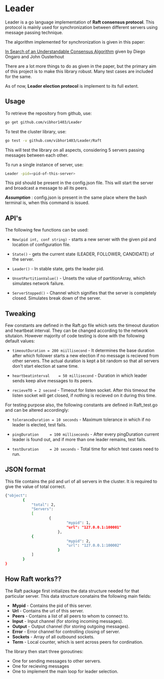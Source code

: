 Leader
=========

Leader is a go language implementation of **Raft consensus protocol**. This protocol is mainly used for synchronization between different servers using message passing technique.

The algorithm implemented for synchronization is given in this paper:

[In Search of an Understandable Consensus Algorithm](https://ramcloud.stanford.edu/wiki/download/attachments/11370504/raft.pdf) given by Diego Ongaro and John Ousterhout

There are a lot more things to do as given in the paper, but the primary aim of this project is to make this library robust. Many test cases are included for the same.

As of now, **Leader election protocol** is implement to its full extent.

Usage
--------------
To retrieve the repository from github, use: 
```sh
go get github.com/vibhor1403/Leader
```
To test the cluster library, use:
```sh
go test -v github.com/vibhor1403/Leader/Raft
```
This will test the library on all aspects, considering 5 servers passing messages between each other.

To run a single instance of server, use:
```sh
Leader -pid=<pid-of-this-server>
```

This pid should be present in the config.json file. This will start the server and broadcast a message to all its peers.

***Assumption*** : config.json is present in the same place where the bash terminal is, when this command is issued.


API's
-------

The following few functions can be used:

* `New(pid int, conf string)` - starts a new server with the given pid and location of configuration file.

* `State()` - gets the current state (LEADER, FOLLOWER, CANDIDATE) of the server.

* `Leader()` - In stable state, gets the leader pid.

* `UnsetPartitionValue()` - Unsets the value of partitionArray, which simulates network failure. 

* `ServerStopped()` - Channel which signifies that the server is completely closed. Simulates break down of the server.


Tweaking
-----------
Few constants are defined in the Raft.go file which sets the timeout duration and heartbeat interval. They can be changed according to the network situtaion. However majority of code testing is done with the following default values:

* `timeoutDuration = 200 miillisecond` - It determines the base duration after which follower starts a new election if no message is recieved from other servers. The actual duration is kept a bit random so that all servers don't start election at same time.

* `heartbeatinterval	= 50 millisecond` - Duration in which leader sends keep alive messages to its peers.

* `recieveTO = 2 second` - Timeout for listen socket. After this timeout the listen socket will get closed, if nothing is recieved on it during this time.

For testing purpose also, the following constants are defined in Raft_test.go and can be altered accordingly:

* `toleranceDuration = 10 seconds` - Maximum tolerance in which if no leader is elected, test fails.

* `pingDuration		= 100 milliseconds` - After every pingDuration current leader is found out, and if more than one leader remains, test fails.

* `testDuration		= 20 seconds` - Total time for which test cases need to run.

JSON format
----------------
This file contains the pid and url of all servers in the cluster. It is required to give the value of total correct.
```sh
{"object": 
        {
           	"total": 2,
       		"Servers":
       		[
               		{
                       		"mypid": 1,
                       		"url": "127.0.0.1:100001"
                       	},
			{
                       		"mypid": 2,
                       		"url": "127.0.0.1:100002"
                       	}
       		]
    	}
}
```

How Raft works??
------------------------

The Raft package first initializes the data structure needed for that particular server. This data structure conatains the following main fields:

* **Mypid** - Contains the pid of this server.
* **Url** - Contains the url of this server.
* **Peers** - Contains a list of all peers to whom to connect to.
* **Input** - Input channel (for storing incoming messages).
* **Output** - Output channel (for storing outgoing messages).
* **Error** - Error channel for controlling closing of server.
* **Sockets** - Array of all outbound sockets.
* **Term** - Local counter, which is sent across peers for cordination.
              
The library then start three goroutines:

* One for sending messages to other servers.
* One for recieving messages
* One to implement the main loop for leader selection.

